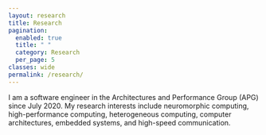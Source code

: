 ```yaml
---
layout: research
title: Research
pagination:
  enabled: true
  title: " "
  category: Research
  per_page: 5
classes: wide
permalink: /research/
---
```

I am a software engineer in the Architectures and Performance Group (APG) since July 2020. My research interests include neuromorphic computing, high-performance computing, heterogeneous computing, computer architectures, embedded systems, and high-speed communication.